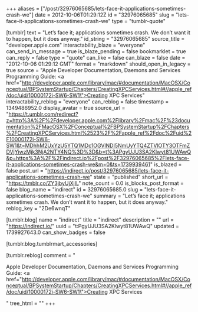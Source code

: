 +++
aliases = ["/post/32976065685/lets-face-it-applications-sometimes-crash-we"]
date = 2012-10-06T01:29:12Z
id = "32976065685"
slug = "lets-face-it-applications-sometimes-crash-we"
type = "tumblr-quote"

[tumblr]
text = "Let’s face it; applications sometimes crash. We don’t want it to happen, but it does anyway."
id_string = "32976065685"
source_title = "developer.apple.com"
interactability_blaze = "everyone"
can_send_in_message = true
is_blaze_pending = false
bookmarklet = true
can_reply = false
type = "quote"
can_like = false
can_blaze = false
date = "2012-10-06 01:29:12 GMT"
format = "markdown"
should_open_in_legacy = true
source = "Apple Developer Documentation, Daemons and Services Programming Guide: <a href=\"http://developer.apple.com/library/mac/#documentation/MacOSX/Conceptual/BPSystemStartup/Chapters/CreatingXPCServices.html#//apple_ref/doc/uid/10000172i-SW6-SW1\">Creating XPC Services</a>"
interactability_reblog = "everyone"
can_reblog = false
timestamp = 1349486952.0
display_avatar = true
source_url = "https://t.umblr.com/redirect?z=http%3A%2F%2Fdeveloper.apple.com%2Flibrary%2Fmac%2F%23documentation%2FMacOSX%2FConceptual%2FBPSystemStartup%2FChapters%2FCreatingXPCServices.html%2523%2F%2Fapple_ref%2Fdoc%2Fuid%2F10000172i-SW6-SW1&t=MDhhM2UxYzU5YTQ1MDc1OGVlNDI5NmUyYTQ4ZTVlOTY3OTFmZDVjYiwzMjk3NjA2NTY4NQ%3D%3D&b=t%3APgyUJU3SA2Klwyt81UWAwQ&p=https%3A%2F%2Findirect.io%2Fpost%2F32976065685%2Flets-face-it-applications-sometimes-crash-we&m=0&ts=1739939461"
is_blazed = false
post_url = "https://indirect.io/post/32976065685/lets-face-it-applications-sometimes-crash-we"
state = "published"
short_url = "https://tmblr.co/ZY3jbyUjXjIL"
note_count = 0.0
is_blocks_post_format = false
blog_name = "indirect"
id = 32976065685.0
slug = "lets-face-it-applications-sometimes-crash-we"
summary = "Let’s face it; applications sometimes crash. We don’t want it to happen, but it does anyway."
reblog_key = "2De6wnqT"

[tumblr.blog]
name = "indirect"
title = "indirect"
description = ""
url = "https://indirect.io/"
uuid = "t:PgyUJU3SA2Klwyt81UWAwQ"
updated = 1739927643.0
can_show_badges = false

[tumblr.blog.tumblrmart_accessories]

[tumblr.reblog]
comment = "<p>Apple Developer Documentation, Daemons and Services Programming Guide: <a href=\"http://developer.apple.com/library/mac/#documentation/MacOSX/Conceptual/BPSystemStartup/Chapters/CreatingXPCServices.html#//apple_ref/doc/uid/10000172i-SW6-SW1\">Creating XPC Services</a></p>"
tree_html = ""
+++
